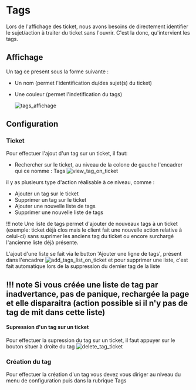 # Tags

Lors de l'affichage des ticket, nous avons besoins de directement identifier le sujet/action à traiter du ticket sans l'ouvrir.
C'est la donc, qu'intervient les tags.

## Affichage

Un tag ce present sous la forme suivante :

* Un nom (permet l'identification du/des sujet(s) du ticket)
* Une couleur (permet l'indetification du tags)

  ![tags_affichage](assets/tags_affichage.png)
## Configuration

### Ticket

Pour effectuer l'ajout d'un tag sur un ticket, il faut:

* Rechercher sur le ticket, au niveau de la colone de gauche l'encadrer qui ce nomme : Tags
![view_tag_on_ticket](assets/view_tags_on_ticket.png)

il y as plusieurs type d'action réalisable à ce niveau, comme :

* Ajouter un tag sur le ticket
* Supprimer un tag sur le ticket
* Ajouter une nouvelle liste de tags
* Supprimer une nouvelle liste de tags

!!! note
    Une liste de tags permet d'ajouter de nouveaux tags à un ticket (exemple: ticket déjà clos mais le client fait une nouvelle action relative à celui-ci) sans suprimer les anciens tag du ticket ou encore surchargé l'ancienne liste déjà présente.

L'ajout d'une liste se fait via le button 'Ajouter une ligne de tags', présent dans l'encadrer
![add_tags_list_on_ticket](assets/add_tagList.png)
et pour supprimer une liste, c'est fait automatique lors de la suppression du dernier tag de la liste

!!! note
    Si vous créée une liste de tag par inadvertance, pas de panique, rechargée la page et elle disparaitra (action possible si il n'y pas de tag de mit dans cette liste)
---
#### Supression d'un tag sur un ticket

Pour effectuer la supression du tag sur un ticket, il faut appuyer sur le bouton situer à droite du tag 
![delete_tag_ticket](assets/tag_delete.png)
### Création du tag

Pour effectuer la création d'un tag vous devez vous diriger au niveau du menu de configuration puis dans la rubrique Tags
